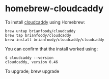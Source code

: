 # homebrew-cloudcaddy

To install [cloudcaddy](https://github.com/brianfoody/cloudcaddy) using Homebrew:

    brew untap brianfoody/cloudcaddy
    brew tap brianfoody/cloudcaddy
    brew install brianfoody/cloudcaddy/cloudcaddy

You can confirm that the install worked using:

    $ cloudcaddy --version
    cloudcaddy, version 0.46

To upgrade;
brew upgrade
